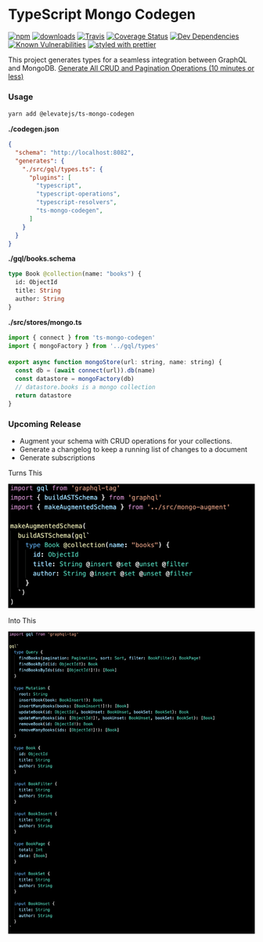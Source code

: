 # TypeScript Mongo Codegen

[![npm](https://img.shields.io/npm/v/ts-mongo-codegen.svg)](https://www.npmjs.com/package/ts-mongo-codegen)
[![downloads](https://img.shields.io/npm/dw/ts-mongo-codegen.svg)](https://www.npmjs.com/package/ts-mongo-codegen)
[![Travis](https://travis-ci.com/rphansen91/ts-mongo-codegen.svg?branch=master)](https://travis-ci.com/rphansen91/ts-mongo-codegen)
[![Coverage Status](https://coveralls.io/repos/github/rphansen91/ts-mongo-codegen/badge.svg?branch=master)](https://coveralls.io/github/rphansen91/ts-mongo-codegen?branch=master)
[![Dev Dependencies](https://david-dm.org/rphansen91/ts-mongo-codegen.svg)](https://david-dm.org/rphansen91/ts-mongo-codegen)
[![Known Vulnerabilities](https://snyk.io/test/github/rphansen91/ts-mongo-codegen/badge.svg?targetFile=package.json)](https://snyk.io/test/github/rphansen91/ts-mongo-codegen?targetFile=package.json)
[![styled with prettier](https://img.shields.io/badge/styled_with-prettier-ff69b4.svg)](https://github.com/prettier/prettier)

This project generates types for a seamless integration between GraphQL and MongoDB.
[Generate All CRUD and Pagination Operations (10 minutes or less)](https://elevatejs.com/blog/ts-mongo-codegen/)

### Usage

```bash
yarn add @elevatejs/ts-mongo-codegen
```

**./codegen.json** 

```json
{
  "schema": "http://localhost:8082",
  "generates": {
    "./src/gql/types.ts": {
      "plugins": [
        "typescript",
        "typescript-operations",
        "typescript-resolvers",
        "ts-mongo-codegen",
      ]
    }
  }
}

```

**./gql/books.schema**

```graphql
type Book @collection(name: "books") {
  id: ObjectId
  title: String
  author: String
}
```

**./src/stores/mongo.ts** 

```javascript
import { connect } from 'ts-mongo-codegen'
import { mongoFactory } from '../gql/types'

export async function mongoStore(url: string, name: string) {
  const db = (await connect(url)).db(name)
  const datastore = mongoFactory(db)
  // datastore.books is a mongo collection
  return datastore
}

```

### Upcoming Release

-   Augment your schema with CRUD operations for your collections.
-   Generate a changelog to keep a running list of changes to a document
-   Generate subscriptions

Turns This

![Example Schema](/example_schema.png)

Into This

![Into Tis](/example_augmented.png)
